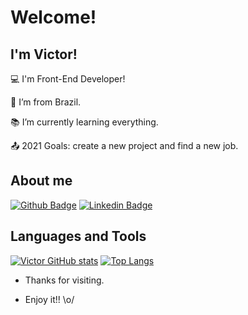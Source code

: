 # Welcome!

## I'm Victor!

:computer: I'm Front-End Developer!

:house_with_garden: I’m from Brazil.

:books: I’m currently learning everything.

:outbox_tray: 2021 Goals: create a new project and find a new job.

## About me

[![Github Badge](https://img.shields.io/badge/-Github-000?style=flat-square&logo=Github&logoColor=white&link=https://github.com/barcelosvs)](https://github.com/barcelosvs)
[![Linkedin Badge](https://img.shields.io/badge/-LinkedIn-blue?style=flat-square&logo=Linkedin&logoColor=white&link=https://www.linkedin.com/in/barcelosvs/)](https://www.linkedin.com/in/barcelosvs/)

## Languages and Tools

[![Victor GitHub stats](https://github-readme-stats.vercel.app/api?username=Barcelos)](https://github.com/barcelosvs/github-readme-stats)
[![Top Langs](https://github-readme-stats.vercel.app/api/top-langs/?username=Barcelos&layout-compact)](https://github.com/barcelosvs/github-readme-stats)


- Thanks for visiting.

- Enjoy it!! \o/
